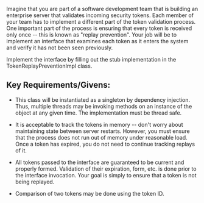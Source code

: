 Imagine that you are part of a software development team that is building an
enterprise server that validates incoming security tokens. Each member of your
team has to implement a different part of the token validation process. One
important part of the process is ensuring that every token is received only once
-- this is known as "replay prevention". Your job will be to implement an
interface that examines each token as it enters the system and verify it has not
been seen previously.

Implement the interface by filling out the stub implementation in the
TokenReplayPreventionImpl class.

## Key Requirements/Givens:

* This class will be instantiated as a singleton by dependency injection. Thus,
multiple threads may be invoking methods on an instance of the object at any
given time. The implementation must be thread safe.

* It is acceptable to track the tokens in memory -- don't worry about
maintaining state between server restarts. However, you must ensure that the
process does not run out of memory under reasonable load. Once a token has
expired, you do not need to continue tracking replays of it.

* All tokens passed to the interface are guaranteed to be current and
properly formed. Validation of their expiration, form, etc. is done prior to the
interface invocation. Your goal is simply to ensure that a token is not being
replayed.

* Comparison of two tokens may be done using the token ID.


